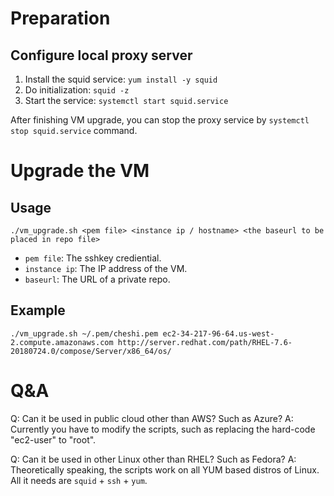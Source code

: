 # Preparation

## Configure local proxy server

1. Install the squid service: `yum install -y squid`
2. Do initialization: `squid -z`
3. Start the service: `systemctl start squid.service`

After finishing VM upgrade, you can stop the proxy service by `systemctl stop squid.service` command.

# Upgrade the VM

## Usage

`./vm_upgrade.sh <pem file> <instance ip / hostname> <the baseurl to be placed in repo file>`

- `pem file`: The sshkey crediential.
- `instance ip`: The IP address of the VM.
- `baseurl`: The URL of a private repo.

## Example

`./vm_upgrade.sh ~/.pem/cheshi.pem ec2-34-217-96-64.us-west-2.compute.amazonaws.com http://server.redhat.com/path/RHEL-7.6-20180724.0/compose/Server/x86_64/os/`

# Q&A

Q: Can it be used in public cloud other than AWS? Such as Azure?
A: Currently you have to modify the scripts, such as replacing the hard-code "ec2-user" to "root".

Q: Can it be used in other Linux other than RHEL? Such as Fedora?
A: Theoretically speaking, the scripts work on all YUM based distros of Linux. All it needs are `squid` + `ssh` + `yum`.
